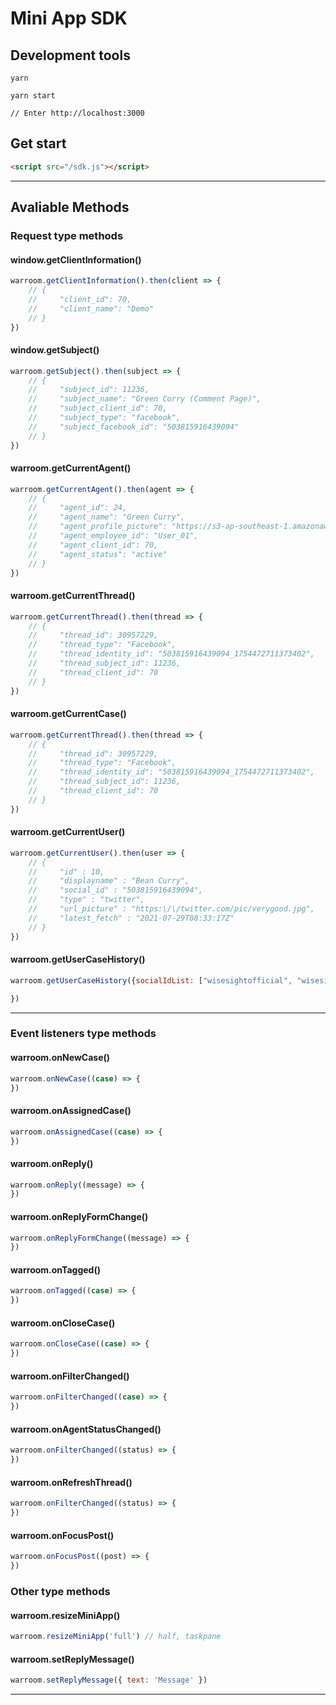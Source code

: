# Mini App SDK

## Development tools

```
yarn

yarn start

// Enter http://localhost:3000
```

## Get start

```html
<script src="/sdk.js"></script>
```
-----------
## Avaliable Methods

### Request type methods 

#### window.getClientInformation()
```javascript
warroom.getClientInformation().then(client => {
    // {
    //     "client_id": 70,
    //     "client_name": "Demo"
    // }
})
```
#### window.getSubject()
```javascript
warroom.getSubject().then(subject => {
    // {
    //     "subject_id": 11236,
    //     "subject_name": "Green Curry (Comment Page)",
    //     "subject_client_id": 70,
    //     "subject_type": "facebook",
    //     "subject_facebook_id": "503815916439094"
    // }
})
```

#### warroom.getCurrentAgent()
```javascript
warroom.getCurrentAgent().then(agent => {
    // {
    //     "agent_id": 24,
    //     "agent_name": "Green Curry",
    //     "agent_profile_picture": "https://s3-ap-southeast-1.amazonaws.com/warroom-sg/2a092c4d324951c3e3380579091b3ca5.jpg",
    //     "agent_employee_id": "User_01",
    //     "agent_client_id": 70,
    //     "agent_status": "active"
    // }
})
```

#### warroom.getCurrentThread()
```javascript
warroom.getCurrentThread().then(thread => {
    // {
    //     "thread_id": 30957229,
    //     "thread_type": "Facebook",
    //     "thread_identity_id": "503815916439094_1754472711373402",
    //     "thread_subject_id": 11236,
    //     "thread_client_id": 70
    // }
})
```

#### warroom.getCurrentCase()
```javascript
warroom.getCurrentThread().then(thread => {
    // {
    //     "thread_id": 30957229,
    //     "thread_type": "Facebook",
    //     "thread_identity_id": "503815916439094_1754472711373402",
    //     "thread_subject_id": 11236,
    //     "thread_client_id": 70
    // }
})
```

#### warroom.getCurrentUser()
```javascript
warroom.getCurrentUser().then(user => {
    // {
    //     "id" : 10,
    //     "displayname" : "Bean Curry",
    //     "social_id" : "503815916439094",
    //     "type" : "twitter",
    //     "url_picture" : "https:\/\/twitter.com/pic/verygood.jpg",
    //     "latest_fetch" : "2021-07-29T08:33:17Z"
    // }
})
```

#### warroom.getUserCaseHistory()
```javascript
warroom.getUserCaseHistory({socialIdList: ["wisesightofficial", "wisesighttwitter", "w!s3zight"]}).then(history => {

})
```
-----------
### Event listeners type methods 

#### warroom.onNewCase()
```javascript
warroom.onNewCase((case) => {
})
```
#### warroom.onAssignedCase()
```javascript
warroom.onAssignedCase((case) => {
})
```
#### warroom.onReply()
```javascript
warroom.onReply((message) => {
})
```
#### warroom.onReplyFormChange()
```javascript
warroom.onReplyFormChange((message) => {
})
```
#### warroom.onTagged()
```javascript
warroom.onTagged((case) => {
})
```
#### warroom.onCloseCase()
```javascript
warroom.onCloseCase((case) => {
})
```
#### warroom.onFilterChanged()
```javascript
warroom.onFilterChanged((case) => {
})
```
#### warroom.onAgentStatusChanged()
```javascript
warroom.onFilterChanged((status) => {
})
```
#### warroom.onRefreshThread()
```javascript
warroom.onFilterChanged((status) => {
})
```
#### warroom.onFocusPost()
```javascript
warroom.onFocusPost((post) => {
})
```
### Other type methods
#### warroom.resizeMiniApp()
```javascript
warroom.resizeMiniApp('full') // half, taskpane
```
#### warroom.setReplyMessage()
```javascript
warroom.setReplyMessage({ text: 'Message' })
```
-----------